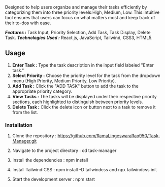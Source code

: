 Designed to help users organize and manage their tasks efficiently by categorizing them into three priority levels:High, Medium, Low. This intuitive tool ensures that users can focus on what matters most and keep track of their to-dos with ease.

***Features :***  Task Input, Priority Selection, Add Task, Task Display, Delete Task.
***Technologies Used :*** React.js, JavaScript, Tailwind, CSS3, HTML5.
## Usage
1. **Enter Task :** Type the task description in the input field labeled "Enter task."
2. **Select Priority :** Choose the priority level for the task from the dropdown menu (High Priority, Medium Priority, Low Priority).
3. **Add Task :** Click the "ADD TASK" button to add the task to the appropriate priority category.
4. **View Tasks :** The tasks will be displayed under their respective priority sections, each highlighted to distinguish between priority levels.
5. **Delete Task :** Click the delete icon or button next to a task to remove it from the list.

### Installation
1. Clone the repository : https://github.com/RamaLingeswaraRao950/Task-Manager.git
   
2. Navigate to the project directory : cd task-manager
    
3. Install the dependencies : npm install
    
4. Install Tailwind CSS : npm install -D tailwindcss   and   npx tailwindcss init

5. Start the development server :   npm start
